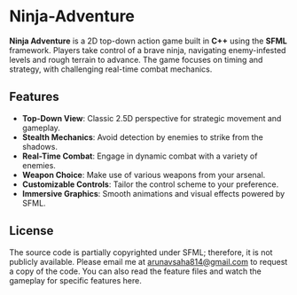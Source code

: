 # Ninja-Adventure

**Ninja Adventure** is a 2D top-down action game built in **C++** using the **SFML** framework. Players take control of a brave ninja, navigating enemy-infested levels and rough terrain to advance. The game focuses on timing and strategy, with challenging real-time combat mechanics.

## Features

- **Top-Down View**: Classic 2.5D perspective for strategic movement and gameplay.
- **Stealth Mechanics**: Avoid detection by enemies to strike from the shadows.
- **Real-Time Combat**: Engage in dynamic combat with a variety of enemies.
- **Weapon Choice**: Make use of various weapons from your arsenal.
- **Customizable Controls**: Tailor the control scheme to your preference.
- **Immersive Graphics**: Smooth animations and visual effects powered by SFML.

## License

The source code is partially copyrighted under SFML; therefore, it is not publicly available. Please email me at [arunavsaha814@gmail.com](mailto:arunavsaha814@gmail.com) to request a copy of the code. You can also read the feature files and watch the gameplay for specific features here.
